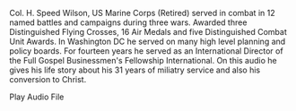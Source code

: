 Col. H. Speed Wilson, US Marine Corps (Retired) served in combat in 12 named battles and campaigns during three wars.  Awarded three Distinguished Flying Crosses, 16 Air Medals and five Distinguished Combat Unit Awards.  In Washington DC he served on many high level planning and policy boards.  For fourteen years he served as an International Director of the Full Gospel Businessmen's Fellowship International.  On this audio he gives his life story about his 31 years of miliatry service and also his conversion to Christ.

Play Audio File